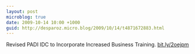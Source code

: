 ```yaml
---
layout: post
microblog: true
date: 2009-10-14 10:00 +1000
guid: http://desparoz.micro.blog/2009/10/14/t4871672883.html
---
```

Revised PADI IDC to Incorporate Increased Business Training. [bit.ly/2oejpm](http://bit.ly/2oejpm)
